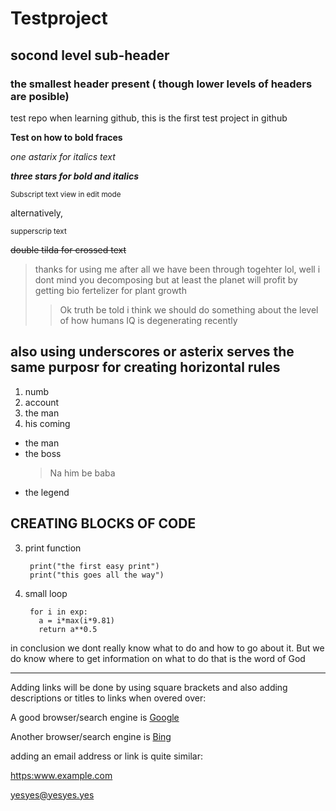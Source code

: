 # Testproject

## socond level sub-header

### the smallest header present ( though lower levels of headers are posible)

test repo when learning github, 
this is the first test project in github 

**Test on how to bold fraces**

*one astarix for italics text*

***three stars for bold and italics*** 

<sub>Subscript text view in edit mode</sub>

 alternatively, 
 
<sup>supperscrip text</sup>

~~double tilda for crossed text~~


>thanks for using me after all we have been through togehter lol, well i dont mind you decomposing but at least the planet will profit by getting bio fertelizer for plant growth
>> Ok truth be told i think we should do something about the level of how humans IQ is degenerating recently

also using underscores or asterix serves the same purposr for creating horizontal rules
---

1. numb
2. account
3. the man 
4. his coming 

- the man
- the boss
    > Na him be baba
- the legend

## CREATING BLOCKS OF CODE

3. print function

        print("the first easy print")
        print("this goes all the way")
      
4. small loop

        for i in exp:
          a = i*max(i*9.81)
          return a**0.5
    
in conclusion we dont really know what to do and how to go about it. But we do know where to get information on what to do that is the word of God

***

Adding links will be done by using square brackets and also adding descriptions or titles to links when overed over:

A good browser/search engine is [Google](https://ww.google.com "here we write the description eg its so powerfull")

Another browser/search engine is [Bing](https://ww.bing.com "here we write the description eg its so powerfull")

adding an email address  or link is quite similar:

<https:www.example.com>

<yesyes@yesyes.yes>



